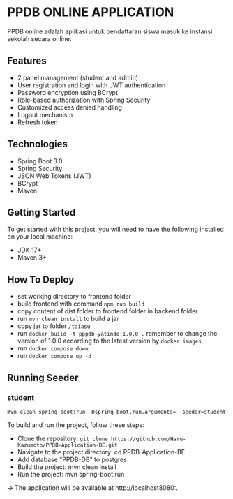 # PPDB ONLINE APPLICATION
PPDB online adalah aplikasi untuk pendaftaran siswa masuk ke instansi sekolah secara online.

## Features
* 2 panel management (student and admin)
* User registration and login with JWT authentication
* Password encryption using BCrypt
* Role-based authorization with Spring Security
* Customized access denied handling
* Logout mechanism
* Refresh token

## Technologies
* Spring Boot 3.0
* Spring Security
* JSON Web Tokens (JWT)
* BCrypt
* Maven
 
## Getting Started
To get started with this project, you will need to have the following installed on your local machine:

* JDK 17+
* Maven 3+

## How To Deploy
* set working directory to frontend folder
* build frontend with command ```npm run build``` 
* copy content of dist folder to frontend folder in backend folder
* run ```mvn clean install``` to build a jar
* copy jar to folder ```/taiasu```
* run ```docker build -t pppdb-yatindo:1.0.0 .``` remember to change the version of 1.0.0 according to the latest version by ```docker images```
* run ```docker compose down```
* run ```docker compose up -d```

## Running Seeder

### student
```shell
mvn clean spring-boot:run -Dspring-boot.run.arguments=--seeder=student
```


To build and run the project, follow these steps:

* Clone the repository: `git clone https://github.com/Haru-Kazumoto/PPDB-Application-BE.git`
* Navigate to the project directory: cd PPDB-Application-BE
* Add database "PPDB-DB" to postgres 
* Build the project: mvn clean install
* Run the project: mvn spring-boot:run 

-> The application will be available at http://localhost8080:.



